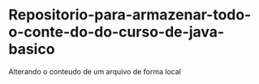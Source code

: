 # Repositorio-para-armazenar-todo-o-conte-do-do-curso-de-java-basico

Alterando o conteudo de um arquivo de forma local
